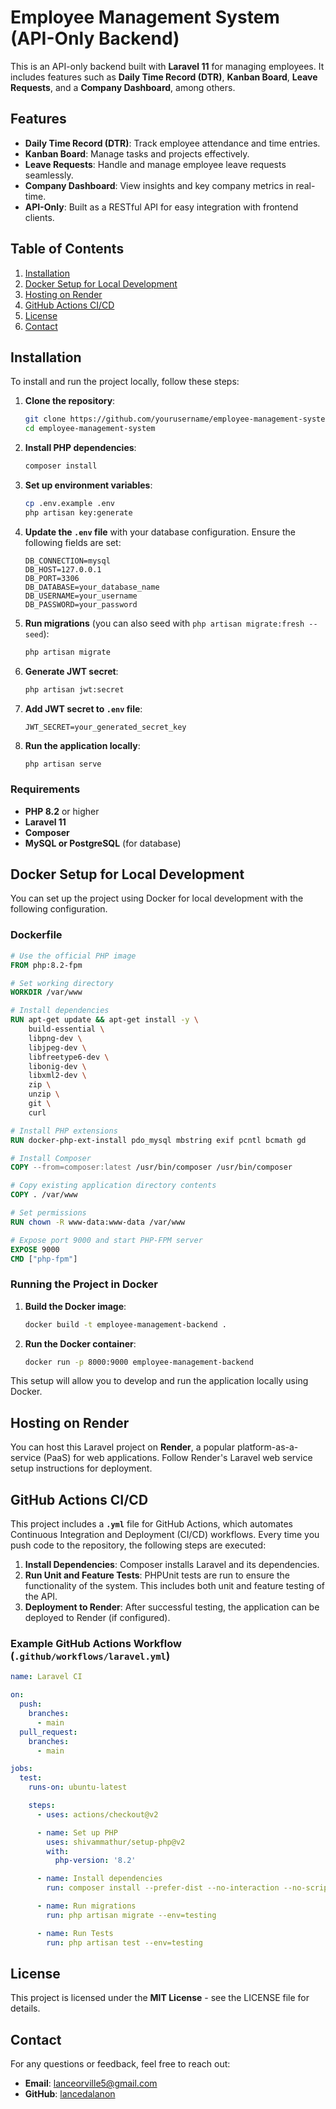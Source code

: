 # Employee Management System (API-Only Backend)

This is an API-only backend built with **Laravel 11** for managing employees. It includes features such as **Daily Time Record (DTR)**, **Kanban Board**, **Leave Requests**, and a **Company Dashboard**, among others.

## Features
- **Daily Time Record (DTR)**: Track employee attendance and time entries.
- **Kanban Board**: Manage tasks and projects effectively.
- **Leave Requests**: Handle and manage employee leave requests seamlessly.
- **Company Dashboard**: View insights and key company metrics in real-time.
- **API-Only**: Built as a RESTful API for easy integration with frontend clients.

## Table of Contents
1. [Installation](#installation)
2. [Docker Setup for Local Development](#docker-setup-for-local-development)
3. [Hosting on Render](#hosting-on-render)
4. [GitHub Actions CI/CD](#github-actions-cicd)
5. [License](#license)
6. [Contact](#contact)

## Installation

To install and run the project locally, follow these steps:

1. **Clone the repository**:
   ```bash
   git clone https://github.com/yourusername/employee-management-system.git
   cd employee-management-system
   ```

2. **Install PHP dependencies**:
   ```bash
   composer install
   ```

3. **Set up environment variables**:
   ```bash
   cp .env.example .env
   php artisan key:generate
   ```

4. **Update the `.env` file** with your database configuration. Ensure the following fields are set:
   ```env
   DB_CONNECTION=mysql
   DB_HOST=127.0.0.1
   DB_PORT=3306
   DB_DATABASE=your_database_name
   DB_USERNAME=your_username
   DB_PASSWORD=your_password
   ```

5. **Run migrations** (you can also seed with `php artisan migrate:fresh --seed`):
   ```bash
   php artisan migrate
   ```

6. **Generate JWT secret**:
   ```bash
   php artisan jwt:secret
   ```

7. **Add JWT secret to `.env` file**:
   ```env
   JWT_SECRET=your_generated_secret_key
   ```

8. **Run the application locally**:
   ```bash
   php artisan serve
   ```

### Requirements
- **PHP 8.2** or higher
- **Laravel 11**
- **Composer**
- **MySQL or PostgreSQL** (for database)

## Docker Setup for Local Development

You can set up the project using Docker for local development with the following configuration.

### Dockerfile
```dockerfile
# Use the official PHP image
FROM php:8.2-fpm

# Set working directory
WORKDIR /var/www

# Install dependencies
RUN apt-get update && apt-get install -y \
    build-essential \
    libpng-dev \
    libjpeg-dev \
    libfreetype6-dev \
    libonig-dev \
    libxml2-dev \
    zip \
    unzip \
    git \
    curl

# Install PHP extensions
RUN docker-php-ext-install pdo_mysql mbstring exif pcntl bcmath gd

# Install Composer
COPY --from=composer:latest /usr/bin/composer /usr/bin/composer

# Copy existing application directory contents
COPY . /var/www

# Set permissions
RUN chown -R www-data:www-data /var/www

# Expose port 9000 and start PHP-FPM server
EXPOSE 9000
CMD ["php-fpm"]
```

### Running the Project in Docker
1. **Build the Docker image**:
   ```bash
   docker build -t employee-management-backend .
   ```

2. **Run the Docker container**:
   ```bash
   docker run -p 8000:9000 employee-management-backend
   ```

This setup will allow you to develop and run the application locally using Docker.

## Hosting on Render

You can host this Laravel project on **Render**, a popular platform-as-a-service (PaaS) for web applications. Follow Render's Laravel web service setup instructions for deployment.

## GitHub Actions CI/CD

This project includes a **`.yml`** file for GitHub Actions, which automates Continuous Integration and Deployment (CI/CD) workflows. Every time you push code to the repository, the following steps are executed:

1. **Install Dependencies**: Composer installs Laravel and its dependencies.
2. **Run Unit and Feature Tests**: PHPUnit tests are run to ensure the functionality of the system. This includes both unit and feature testing of the API.
3. **Deployment to Render**: After successful testing, the application can be deployed to Render (if configured).

### Example GitHub Actions Workflow (`.github/workflows/laravel.yml`)
```yaml
name: Laravel CI

on:
  push:
    branches:
      - main
  pull_request:
    branches:
      - main

jobs:
  test:
    runs-on: ubuntu-latest

    steps:
      - uses: actions/checkout@v2

      - name: Set up PHP
        uses: shivammathur/setup-php@v2
        with:
          php-version: '8.2'

      - name: Install dependencies
        run: composer install --prefer-dist --no-interaction --no-scripts --no-progress

      - name: Run migrations
        run: php artisan migrate --env=testing

      - name: Run Tests
        run: php artisan test --env=testing
```

## License

This project is licensed under the **MIT License** - see the LICENSE file for details.

## Contact

For any questions or feedback, feel free to reach out:

- **Email**: lanceorville5@gmail.com
- **GitHub**: [lancedalanon](https://github.com/lancedalanon)
